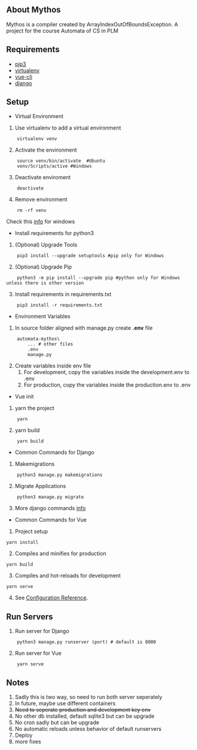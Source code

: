 ## About Mythos
Mythos is a compiler created by ArrayIndexOutOfBoundsException. A project for
the course Automata of CS in PLM

## Requirements
* [pip3](https://www.python.org/)
* [virtualenv](https://pypi.org/project/virtualenv/)
* [vue-cli](https://cli.vuejs.org/guide/installation.html)
* [django](https://pypi.org/project/Django/)


## Setup
* Virtual Environment

1. Use virtualenv to add a virtual environment
```
    virtualenv venv
```
2. Activate the environment
```
    source venv/bin/activate  #Ubuntu
    venv/Scripts/active #Windows
```
3. Deactivate enviroment
```
    deactivate
```
4. Remove environment
```
    rm -rf venv
```
Check this [info](https://www.liquidweb.com/kb/how-to-setup-a-python-virtual-environment-on-windows-10/)
for windows

* Install requirements for python3
1. (Optional) Upgrade Tools
```
    pip3 install --upgrade setuptools #pip only for Windows
```
2. (Optional) Upgrade Pip
```
    python3 -m pip install --upgrade pip #python only for Windows unless there is other version
```
3. Install requirements in requirements.txt
```
    pip3 install -r requirements.txt
```

* Environment Variables
1. In source folder aligned with manage.py create **.env** file
```
    automata-mythos\
        ... # other files
        .env
        manage.py
```
2. Create variables inside env file
    1. For development, copy the variables inside the development.env to .env
    2. For production, copy the variables inside the production.env to .env

* Vue init
1. yarn the project
```
    yarn
```
2. yarn build
```
    yarn build
```

* Common Commands for Django

1. Makemigrations
```
    python3 manage.py makemigrations
```
2. Migrate Applications
```
    python3 manage.py migrate
```

3. More django commands [info](https://www.djangoproject.com/)


* Common Commands for Vue

1. Project setup
```
yarn install
```

2. Compiles and minifies for production
```
yarn build
```

3. Compiles and hot-reloads for development
```
yarn serve
```



4. See [Configuration Reference](https://cli.vuejs.org/config/).


## Run Servers

1. Run server for Django
```
    python3 manage.py runserver (port) # default is 8000
```

2. Run server for Vue
```
    yarn serve
```


## Notes
1. Sadly this is two way, so need to run both server seperately
2. In future, maybe use different containers
3. ~~Need to seperate production and development key env~~
4. No other db installed, default sqlite3 but can be upgrade
5. No cron sadly but can be upgrade
6. No automatic reloads unless behavior of default runservers
7. Deploy
8. more fixes